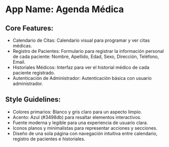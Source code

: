 # **App Name**: Agenda Médica

## Core Features:

- Calendario de Citas: Calendario visual para programar y ver citas médicas.
- Registro de Pacientes: Formulario para registrar la información personal de cada paciente: Nombre, Apellido, Edad, Sexo, Dirección, Teléfono, Email.
- Historiales Médicos: Interfaz para ver el historial médico de cada paciente registrado.
- Autenticación de Administrador: Autenticación básica con usuario administrador.

## Style Guidelines:

- Colores primarios: Blanco y gris claro para un aspecto limpio.
- Acento: Azul (#3498db) para resaltar elementos interactivos.
- Fuente moderna y legible para una experiencia de usuario clara.
- Iconos planos y minimalistas para representar acciones y secciones.
- Diseño de una sola página con navegación intuitiva entre calendario, registro de pacientes e historiales.